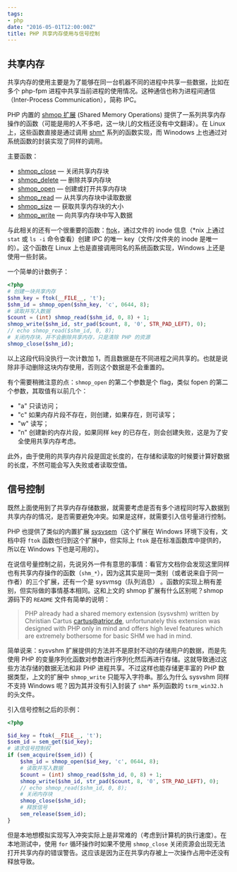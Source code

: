 ```yaml
---
tags:
- php
date: "2016-05-01T12:00:00Z"
title: PHP 共享内存使用与信号控制
---
```


## 共享内存

共享内存的使用主要是为了能够在同一台机器不同的进程中共享一些数据，比如在多个 php-fpm 进程中共享当前进程的使用情况。这种通信也称为进程间通信（Inter-Process Communication），简称 IPC。

PHP 内置的 [shmop 扩展](http://php.net/manual/zh/book.shmop.php) (Shared Memory Operations) 提供了一系列共享内存操作的函数（可能是用的人不多吧，这一块儿的文档还没有中文翻译）。在 Linux 上，这些函数直接是通过调用 [shm*](https://beej.us/guide/bgipc/output/html/multipage/shm.html) 系列的函数实现，而 Winodows 上也通过对系统函数的封装实现了同样的调用。

主要函数：

- [shmop_close](http://php.net/manual/zh/function.shmop-close.php) — 关闭共享内存块
- [shmop_delete](http://php.net/manual/zh/function.shmop-delete.php) — 删除共享内存块
- [shmop_open](http://php.net/manual/zh/function.shmop-open.php) — 创建或打开共享内存块
- [shmop_read](http://php.net/manual/zh/function.shmop-read.php) — 从共享内存块中读取数据
- [shmop_size](http://php.net/manual/zh/function.shmop-size.php) — 获取共享内存块的大小
- [shmop_write](http://php.net/manual/zh/function.shmop-write.php) — 向共享内存块中写入数据

与此相关的还有一个很重要的函数：[ftok](http://php.net/manual/zh/function.ftok.php)，通过文件的 inode 信息（*nix 上通过 `stat` 或 `ls -i` 命令查看）创建 IPC 的唯一 key（文件/文件夹的 inode 是唯一的）。这个函数在 Linux 上也是直接调用同名的系统函数实现，Windows 上还是使用一些封装。

一个简单的计数例子：

``` php
<?php
# 创建一块共享内存
$shm_key = ftok(__FILE__, 't');
$shm_id = shmop_open($shm_key, 'c', 0644, 8);
# 读取并写入数据
$count = (int) shmop_read($shm_id, 0, 8) + 1;
shmop_write($shm_id, str_pad($count, 8, '0', STR_PAD_LEFT), 0);
// echo shmop_read($shm_id, 0, 8);
# 关闭内存块，并不会删除共享内存，只是清除 PHP 的资源
shmop_close($shm_id);
```

以上这段代码没执行一次计数加 1，而且数据是在不同进程之间共享的。也就是说除非手动删除这块内存使用，否则这个数据是不会重置的。

有个需要稍微注意的点：`shmop_open` 的第二个参数是个 flag，类似 fopen 的第二个参数，其取值有以前几个：

- "a" 只读访问；
- "c" 如果内存片段不存在，则创建，如果存在，则可读写；
- "w" 读写；
- "n" 创建新的内存片段，如果同样 key 的已存在，则会创建失败，这是为了安全使用共享内存考虑。

此外，由于使用的共享内存片段是固定长度的，在存储和读取的时候要计算好数据的长度，不然可能会写入失败或者读取空值。

## 信号控制

既然上面使用到了共享内存存储数据，就需要考虑是否有多个进程同时写入数据到共享内存的情况，是否需要避免冲突。如果是这样，就需要引入信号量进行控制。

PHP 也提供了类似的内置扩展 [sysvsem](http://php.net/manual/zh/book.sem.php)（这个扩展在 Windows 环境下没有，文档中将 `ftok` 函数也归到这个扩展中，但实际上 `ftok` 是在标准函数库中提供的，所以在 Windows 下也是可用的）。

在说信号量控制之前，先说另外一件有意思的事情：看官方文档你会发现这里同样也有共享内存操作的函数（`shm_*`），因为这其实是同一类别（或者说来自于同一作者）的三个扩展，还有一个是 sysvmsg（队列消息） 。函数的实现上稍有差别，但实际做的事情基本相同。这和上文的 shmop 扩展有什么区别呢？shmop 源码下的 `README` 文件有简单的说明：

> PHP already had a shared memory extension (sysvshm) written by Christian Cartus <cartus@atrior.de>, unfortunately this extension was designed with PHP only in mind and offers high level features which are extremely bothersome for basic SHM we had in mind.

简单说来：sysvshm 扩展提供的方法并不是原封不动的存储用户的数据，而是先使用 PHP 的变量序列化函数对参数进行序列化然后再进行存储。这就导致通过这些方法存储的数据无法和非 PHP 进程共享。不过这样也能存储更丰富的 PHP 数据类型，上文的扩展中 `shmop_write` 只能写入字符串。那么为什么 sysvshm 同样不支持 Windows 呢？因为其并没有引入封装了 `shm*` 系列函数的 `tsrm_win32.h` 的头文件。

引入信号控制之后的示例：

``` php
<?php

$id_key = ftok(__FILE__, 't');
$sem_id = sem_get($id_key);
# 请求信号控制权
if (sem_acquire($sem_id)) {
    $shm_id = shmop_open($id_key, 'c', 0644, 8);
    # 读取并写入数据
    $count = (int) shmop_read($shm_id, 0, 8) + 1;
    shmop_write($shm_id, str_pad($count, 8, '0', STR_PAD_LEFT), 0);
    // echo shmop_read($shm_id, 0, 8);
    # 关闭内存块
    shmop_close($shm_id);
    # 释放信号
    sem_release($sem_id);
}
```

但是本地想模拟实现写入冲突实际上是非常难的（考虑到计算机的执行速度）。在本地测试中，使用 `for` 循环操作时如果不使用 `shmop_close` 关闭资源会出现无法打开共享内存的错误警告。这应该是因为正在共享内存被上一次操作占用中还没有释放导致。
